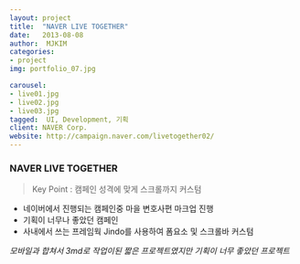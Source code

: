 ```yaml
---
layout: project
title:  "NAVER LIVE TOGETHER"
date:   2013-08-08
author:  MJKIM
categories:
- project
img: portfolio_07.jpg

carousel:
- live01.jpg
- live02.jpg
- live03.jpg
tagged:  UI, Development, 기획
client: NAVER Corp.
website: http://campaign.naver.com/livetogether02/
---
```

### NAVER LIVE TOGETHER
>Key Point : 캠페인 성격에 맞게 스크롤까지 커스텀

- 네이버에서 진행되는 캠페인중 마을 변호사편 마크업 진행
- 기획이 너무나 좋았던 캠페인
- 사내에서 쓰는 프레임웍 Jindo를 사용하여 폼요소 및 스크롤바 커스텀

*모바일과 합쳐서 3md로 작업이된 짧은 프로젝트였지만 기획이 너무 좋았던 프로젝트* 
